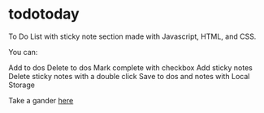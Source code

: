 # todotoday

To Do List with sticky note section made with Javascript, HTML, and CSS. 

You can:

Add to dos
Delete to dos
Mark complete with checkbox
Add sticky notes 
Delete sticky notes with a double click
Save to dos and notes with Local Storage

Take a gander [here](https://sage-froyo-c540fa.netlify.app/notes.html)
